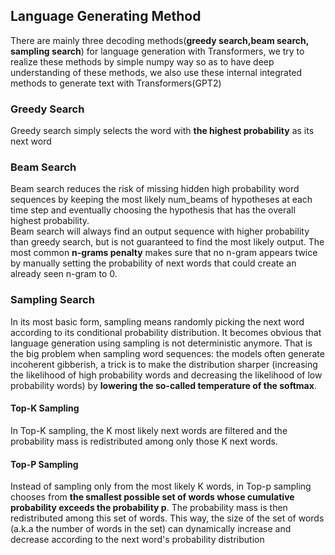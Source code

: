 ## Language Generating Method
There are mainly three decoding methods(**greedy search,beam search, sampling search**) for language generation with Transformers, we try to realize these methods by simple numpy way so as to have deep understanding of these methods, we also use these internal integrated methods to generate text with Transformers(GPT2)
### Greedy Search
Greedy search simply selects the word with **the highest probability** as its next word  
### Beam Search
Beam search reduces the risk of missing hidden high probability word sequences by keeping the most likely num_beams of hypotheses at each time step and eventually choosing the hypothesis that has the overall highest probability.  
Beam search will always find an output sequence with higher probability than greedy search, but is not guaranteed to find the most likely output. 
The most common **n-grams penalty** makes sure that no n-gram appears twice by manually setting the probability of next words that could create an already seen n-gram to 0.  
### Sampling Search
In its most basic form, sampling means randomly picking the next word according to its conditional probability distribution.
It becomes obvious that language generation using sampling is not deterministic anymore. 
That is the big problem when sampling word sequences: the models often generate incoherent gibberish, a trick is to make the distribution sharper (increasing the likelihood of high probability words and decreasing the likelihood of low probability words) by **lowering the so-called temperature of the softmax**. 
#### Top-K Sampling
In Top-K sampling, the K most likely next words are filtered and the probability mass is redistributed among only those K next words.    
#### Top-P Sampling
Instead of sampling only from the most likely K words, in Top-p sampling chooses from **the smallest possible set of words whose cumulative probability exceeds the probability p**. The probability mass is then redistributed among this set of words. This way, the size of the set of words (a.k.a the number of words in the set) can dynamically increase and decrease according to the next word's probability distribution